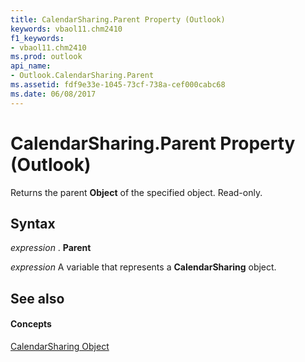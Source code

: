 ```yaml
---
title: CalendarSharing.Parent Property (Outlook)
keywords: vbaol11.chm2410
f1_keywords:
- vbaol11.chm2410
ms.prod: outlook
api_name:
- Outlook.CalendarSharing.Parent
ms.assetid: fdf9e33e-1045-73cf-738a-cef000cabc68
ms.date: 06/08/2017
---
```



# CalendarSharing.Parent Property (Outlook)

Returns the parent **Object** of the specified object. Read-only.


## Syntax

 _expression_ . **Parent**

 _expression_ A variable that represents a **CalendarSharing** object.


## See also


#### Concepts


[CalendarSharing Object](calendarsharing-object-outlook.md)

